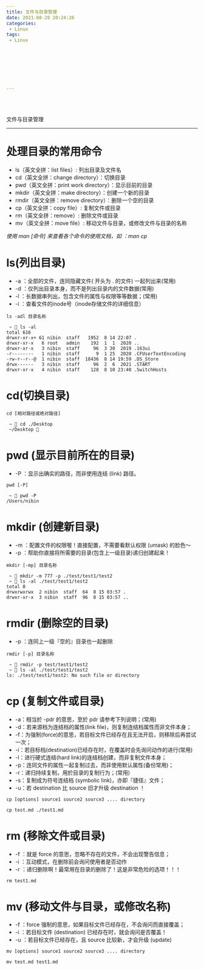 ```yaml
---
title: 文件与目录管理
date: 2021-08-28 20:24:26
categories:
 - Linux
tags:
 - Linux








---
```




<br>
<br>



文件与目录管理

------------

# 处理目录的常用命令

* ls（英文全拼：list files）: 列出目录及文件名
* cd（英文全拼：change directory）：切换目录
* pwd（英文全拼：print work directory）：显示目前的目录
* mkdir（英文全拼：make directory）：创建一个新的目录
* rmdir（英文全拼：remove directory）：删除一个空的目录
* cp（英文全拼：copy file）: 复制文件或目录
* rm（英文全拼：remove）: 删除文件或目录
* mv（英文全拼：move file）: 移动文件与目录，或修改文件与目录的名称

*使用 man [命令] 来查看各个命令的使用文档，如 ：man cp*

# ls(列出目录)
* -a ：全部的文件，连同隐藏文件( 开头为 . 的文件) 一起列出来(常用)
* -d ：仅列出目录本身，而不是列出目录内的文件数据(常用)
* -l ：长数据串列出，包含文件的属性与权限等等数据；(常用)
* -i ：查看文件的inode号（inode存储文件的详细信息）

```shell
ls -adl 目录名称
```

```shell
 ~  ls -al
total 616
drwxr-xr-x+ 61 nibin  staff   1952  8 14 22:07 .
drwxr-xr-x   6 root   admin    192  1  1  2020 ..
drwxr-xr-x   3 nibin  staff     96  3 30  2019 .163ui
-r--------   1 nibin  staff      9  1 25  2020 .CFUserTextEncoding
-rw-r--r--@  1 nibin  staff  18436  8 14 19:59 .DS_Store
drwx------   3 nibin  staff     96  2  6  2021 .START
drwxr-xr-x   4 nibin  staff    128  8 10 23:40 .SwitchHosts
```

# cd(切换目录)

```shell
cd [相对路径或绝对路径]
```

```shell
 ~  cd ./Desktop
 ~/Desktop 
```

# pwd (显示目前所在的目录)
* -P ：显示出确实的路径，而非使用连结 (link) 路径。

```shell
pwd [-P]
```

```shell
 ~  pwd -P
/Users/nibin
```

# mkdir (创建新目录)
* -m ：配置文件的权限喔！直接配置，不需要看默认权限 (umask) 的脸色～
* -p ：帮助你直接将所需要的目录(包含上一级目录)递归创建起来！

```shell
mkdir [-mp] 目录名称
```

```shell
 ~  mkdir -m 777 -p ./test/test1/test2
 ~  ls -al ./test/test1/test2
total 0
drwxrwxrwx  2 nibin  staff  64  8 15 03:57 .
drwxr-xr-x  3 nibin  staff  96  8 15 03:57 ..
```

# rmdir (删除空的目录)
* -p ：连同上一级『空的』目录也一起删除

```shell
rmdir [-p] 目录名称
```

```shell
 ~  rmdir -p test/test1/test2
 ~  ls -al ./test/test1/test2
ls: ./test/test1/test2: No such file or directory
```

# cp (复制文件或目录)
* -a：相当於 -pdr 的意思，至於 pdr 请参考下列说明；(常用)
* -d：若来源档为连结档的属性(link file)，则复制连结档属性而非文件本身；
* -f：为强制(force)的意思，若目标文件已经存在且无法开启，则移除后再尝试一次；
* -i：若目标档(destination)已经存在时，在覆盖时会先询问动作的进行(常用)
* -l：进行硬式连结(hard link)的连结档创建，而非复制文件本身；
* -p：连同文件的属性一起复制过去，而非使用默认属性(备份常用)；
* -r：递归持续复制，用於目录的复制行为；(常用)
* -s：复制成为符号连结档 (symbolic link)，亦即『捷径』文件；
* -u：若 destination 比 source 旧才升级 destination ！

```shell
cp [options] source1 source2 source3 .... directory
```

```shell
cp test.md ./test1.md
```

# rm (移除文件或目录)
* -f ：就是 force 的意思，忽略不存在的文件，不会出现警告信息；
* -i ：互动模式，在删除前会询问使用者是否动作
* -r ：递归删除啊！最常用在目录的删除了！这是非常危险的选项！！！

```shell
rm test1.md
```

# mv (移动文件与目录，或修改名称)
* -f ：force 强制的意思，如果目标文件已经存在，不会询问而直接覆盖；
* -i ：若目标文件 (destination) 已经存在时，就会询问是否覆盖！
* -u ：若目标文件已经存在，且 source 比较新，才会升级 (update)

```shell
mv [options] source1 source2 source3 .... directory
```

```shell
mv test.md test1.md
```

